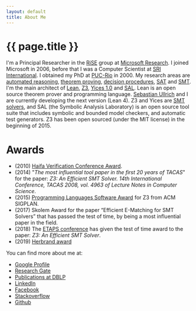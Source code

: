 ```yaml
---
layout: default
title: About Me
---
```


{{ page.title }}
================

I'm a Principal Researcher in the [RiSE](http://research.microsoft.com/en-us/groups/rise) group at [Microsoft Research](http://research.microsoft.com). I joined Microsoft in 2006, before that I was a Computer Scientist at [SRI International](http://www.csl.sri.com/). I obtained my PhD at [PUC-Rio](http://www.puc-rio.br) in 2000. My research areas are [automated reasoning](http://en.wikipedia.org/wiki/Automated_reasoning), [theorem proving](http://en.wikipedia.org/wiki/Theorem_proving), [decision procedures](http://en.wikipedia.org/wiki/Decision_procedure), [SAT](http://en.wikipedia.org/wiki/Boolean_satisfiability_problem) and [SMT](http://en.wikipedia.org/wiki/Satisfiability_Modulo_Theories).
I'm the main architect of [Lean](https://github.com/leanprover/lean),  [Z3](https://github.com/Z3Prover/z3), [Yices 1.0](http://yices.csl.sri.com/) and
[SAL](http://sal.csl.sri.com). Lean is an open source theorem prover and programming language. [Sebastian Ullrich](https://kha.github.io/)  and I are currently developing the next version (Lean 4).
Z3 and Yices are [SMT solvers](http://en.wikipedia.org/wiki/Satisfiability_Modulo_Theories),
and SAL (the Symbolic Analysis Laboratory) is an open source tool suite that includes symbolic and bounded model checkers, and automatic test generators.
Z3 has been open sourced (under the MIT license) in the beginning of 2015.

Awards
======

- (2010) [Haifa Verification Conference Award](https://www.research.ibm.com/haifa/conferences/hvc2010/award.shtml).
- (2014) "_The most influential tool paper in the first 20 years of TACAS_" for the paper: _Z3: An Efficient SMT Solver. 14th International Conference, TACAS 2008, vol. 4963 of Lecture Notes in Computer Science_.
- (2015) [Programming Languages Software Award](https://www.sigplan.org/Awards/Software/) for Z3 from ACM SIGPLAN.
- (2017) Skolem Award for the paper “Efficient E-Matching for SMT Solvers” that has passed the test of time, by being a most influential paper in the field.
- (2018) The [ETAPS conference](https://www.etaps.org/index.php/about/etaps-test-of-time-award) has given the test of time award to the paper: _Z3: An Efficient SMT Solver_.
- (2019) [Herbrand award](http://www.cadeinc.org/Herbrand-Award)

You can find more about me at:

- [Google Profile](http://scholar.google.com/citations?user=CwazDKgAAAAJ&amp;hl=en)
- [Research Gate](http://www.researchgate.net/profile/Leonardo_De_Moura/)
- [Publications at DBLP](http://www.informatik.uni-trier.de/~ley/db/indices/a-tree/m/Moura:Leonardo_Mendon=ccedil=a_de.html)
- [LinkedIn](http://www.linkedin.com/profile/view?id=15592114&amp;trk=tab_pro)
- [Facebook](http://facebook.com/leonardo.de.moura)
- [Stackoverflow](http://stackoverflow.com/users/841416/leonardo-de-moura)
- [Github](https://github.com/leodemoura)
